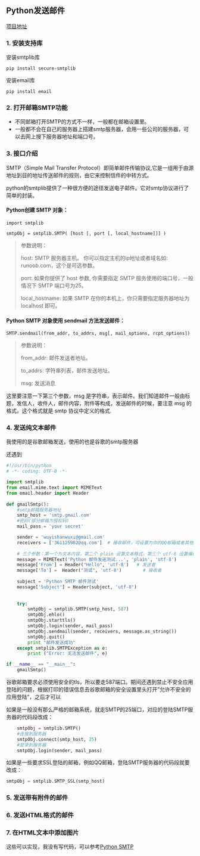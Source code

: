 ## Python发送邮件

[项目地址](https://github.com/supergithuber/sendEmail)

### 1. 安装支持库

安装smtplib库

```
pip install secure-smtplib
```

安装email库

```
pip install email
```

### 2. 打开邮箱SMTP功能

* 不同邮箱打开SMTP的方式不一样，一般都在邮箱设置里。
* 一般都不会在自己的服务器上搭建smtp服务器，会用一些公司的服务器，可以去网上搜下服务器地址和端口号。

### 3. 接口介绍

SMTP（Simple Mail Transfer Protocol）即简单邮件传输协议,它是一组用于由源地址到目的地址传送邮件的规则，由它来控制信件的中转方式。

python的smtplib提供了一种很方便的途径发送电子邮件。它对smtp协议进行了简单的封装。

#### Python创建 SMTP 对象：

```
import smtplib

smtpObj = smtplib.SMTP( [host [, port [, local_hostname]]] )
```

> 参数说明：
> 
> host: SMTP 服务器主机。 你可以指定主机的ip地址或者域名如: runoob.com，这个是可选参数。
> 
> port: 如果你提供了 host 参数, 你需要指定 SMTP 服务使用的端口号，一般情况下 SMTP 端口号为25。
> 
> local_hostname: 如果 SMTP 在你的本机上，你只需要指定服务器地址为 localhost 即可。

#### Python SMTP 对象使用 sendmail 方法发送邮件：

```
SMTP.sendmail(from_addr, to_addrs, msg[, mail_options, rcpt_options])
```

> 参数说明：
> 
> from_addr: 邮件发送者地址。
> 
> to_addrs: 字符串列表，邮件发送地址。
> 
> msg: 发送消息
> 

这里要注意一下第三个参数，msg 是字符串，表示邮件。我们知道邮件一般由标题，发信人，收件人，邮件内容，附件等构成，发送邮件的时候，要注意 msg 的格式。这个格式就是 smtp 协议中定义的格式.

### 4. 发送纯文本邮件

我使用的是谷歌邮箱发送，使用的也是谷歌的smtp服务器

还遇到

```python
#!/usr/bin/python
# -*- coding: UTF-8 -*-

import smtplib
from email.mime.text import MIMEText
from email.header import Header
 
def gmailSmtp():
    #smtp邮箱服务器地址
    smtp_host = 'smtp.gmail.com'  
    #密码(部分邮箱为授权码) 
    mail_pass = 'your secret' 

    sender = 'wuyishanwuxi@gmail.com'
    receivers = ['361125982@qq.com']  # 接收邮件，可设置为你的QQ邮箱或者其他邮箱
 
    # 三个参数：第一个为文本内容，第二个 plain 设置文本格式，第三个 utf-8 设置编码
    message = MIMEText('Python 邮件发送测试...', 'plain', 'utf-8')
    message['From'] = Header("Hello", 'utf-8')   # 发送者
    message['To'] =  Header("测试", 'utf-8')        # 接收者
 
    subject = 'Python SMTP 邮件测试'
    message['Subject'] = Header(subject, 'utf-8')
 
 
    try:
        smtpObj = smtplib.SMTP(smtp_host, 587)
        smtpObj.ehlo()
        smtpObj.starttls()
        smtpObj.login(sender, mail_pass)
        smtpObj.sendmail(sender, receivers, message.as_string())
        smtpObj.quit()
        print "邮件发送成功"
    except smtplib.SMTPException as e:
        print ("Error: 无法发送邮件", e)

if __name__ == "__main__":
    gmailSmtp()

```

谷歌邮箱要求必须使用安全的tls，所以要走587端口。期间还遇到禁止不安全应用登陆的问题，根据打印的错误信息去谷歌邮箱的安全设置里头打开”允许不安全的应用登陆“，之后才可以

如果是一般没有那么严格的邮箱系统，就走SMTP的25端口，对应的登陆SMTP服务器的代码段改成：

```python
    smtpObj = smtplib.SMTP() 
    #连接到服务器
    smtpObj.connect(smtp_host, 25)
    #登录到服务器
    smtpObj.login(sender, mail_pass)
```

如果是一些要求SSL登陆的邮箱，例如QQ邮箱，登陆SMTP服务器的代码段就要改成：

```python
smtpObj = smtplib.SMTP_SSL(smtp_host)
```

### 5. 发送带有附件的邮件

### 6. 发送HTML格式的邮件

### 7. 在HTML文本中添加图片

这些可以实现，我没有写代码，可以参考[Python SMTP](http://www.runoob.com/python/python-email.html)